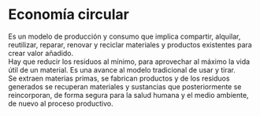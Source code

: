 # Economía circular

Es un modelo de producción y consumo que implica compartir, alquilar, reutilizar, reparar, renovar y reciclar materiales y productos existentes para crear valor añadido.  
Hay que reducir los residuos al mínimo, para aprovechar al máximo la vida útil de un material. Es una avance al modelo tradicional de usar y tirar.  
Se extraen materias primas, se fabrican productos y de los residuos generados se recuperan materiales y sustancias que posteriormente se reincorporan, de forma segura para la salud humana y el medio ambiente, de nuevo al proceso productivo.
